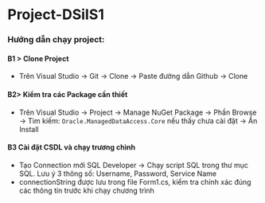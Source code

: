 # Project-DSiIS1

### Hướng dẫn chạy project:

#### B1 > Clone Project
- Trên Visual Studio -> Git -> Clone -> Paste đường dẫn Github -> Clone
#### B2> Kiểm tra các Package cần thiết
- Trên Visual Studio -> Project -> Manage NuGet Package -> Phần Browse -> Tìm kiếm: `Oracle.ManagedDataAccess.Core` nếu thấy chưa cài đặt -> Ấn Install
#### B3 Cài đặt CSDL và chạy trương chình
- Tạo Connection mới SQL Developer -> Chạy script SQL trong thư mục SQL.
Lưu ý 3 thông số: Username, Password, Service Name
- connectionString được lưu trong file Form1.cs, kiểm tra chính xác đúng các thông tin trước khi chạy chương trình
